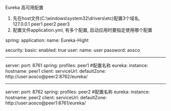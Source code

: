 Eureka 高可用配置

1. 先在host文件(C:\windows\system32\drivers\etc)配置3个域名,  
   127.0.0.1 peer1 peer2 peer3
2. 配置文件application.yml, 有多个配置, 启动应用时要指定使用哪个配置

spring:
  application:
    name: Eureka-Hight

security:
  basic:
    enabled: true
  user:
    name: user
    password: aosco

---
server:
  port: 8761
spring:
  profiles: peer1     #配置名称
eureka:
  instance:
    hostname: peer1
  client:
    serviceUrl:
      defaultZone: http://user:aosco@peer2:8762/eureka/

---
server:
  port: 8762
spring:
  profiles: peer2     #配置名称
eureka:
  instance:
    hostname: peer2
  client:
    serviceUrl:
      defaultZone: http://user:aosco@peer1:8761/eureka/